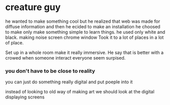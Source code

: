 # creature guy

he wanted to make something cool
but he realized that web was made for diffuse information
and then he ecided to make an installation
he choosed to make only make something simple to learn things.
he used only white and black.
making noise
screen chrome window
Took it to a lot of places in a lot of place.

Set up in a whole room make it really immersive.
He say that is better with a crowed when someone interact everyone seem surpised.

### you don't have to be close to reality

you can just do something really digital and put poeple into it

instead of looking to old way of making art we should look at the digital displaying screens
